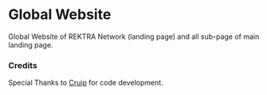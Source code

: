 # Global Website
Global Website of REKTRA Network (landing page) and all sub-page of main landing page.

### Credits
Special Thanks to [Cruip](https://cruip.com/) for code development.
